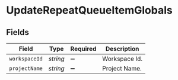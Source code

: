 # UpdateRepeatQueueItemGlobals


## Fields

| Field              | Type               | Required           | Description        |
| ------------------ | ------------------ | ------------------ | ------------------ |
| `workspaceId`      | *string*           | :heavy_minus_sign: | Workspace Id.      |
| `projectName`      | *string*           | :heavy_minus_sign: | Project Name.      |